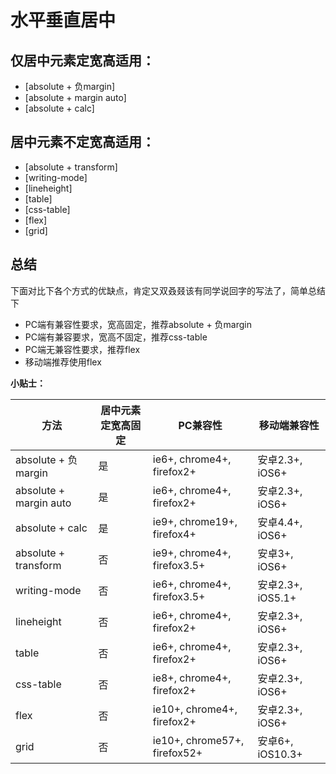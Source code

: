 # 水平垂直居中

## 仅居中元素定宽高适用：
- [absolute + 负margin]
- [absolute + margin auto]
- [absolute + calc]

## 居中元素不定宽高适用：
- [absolute + transform]
- [writing-mode]
- [lineheight]
- [table]
- [css-table]
- [flex]
- [grid]

## 总结

下面对比下各个方式的优缺点，肯定又双叒叕该有同学说回字的写法了，简单总结下

- PC端有兼容性要求，宽高固定，推荐absolute + 负margin
- PC端有兼容要求，宽高不固定，推荐css-table
- PC端无兼容性要求，推荐flex
- 移动端推荐使用flex

**小贴士：**

| 方法                     | 居中元素定宽高固定 | PC兼容性                        | 移动端兼容性          |
| ---------------------- | --------- | ---------------------------- | --------------- |
| absolute + 负margin     | 是         | ie6+, chrome4+, firefox2+    | 安卓2.3+, iOS6+   |
| absolute + margin auto | 是         | ie6+, chrome4+, firefox2+    | 安卓2.3+, iOS6+   |
| absolute + calc        | 是         | ie9+, chrome19+, firefox4+   | 安卓4.4+, iOS6+   |
| absolute + transform   | 否         | ie9+, chrome4+, firefox3.5+  | 安卓3+, iOS6+     |
| writing-mode           | 否         | ie6+, chrome4+, firefox3.5+  | 安卓2.3+, iOS5.1+ |
| lineheight             | 否         | ie6+, chrome4+, firefox2+    | 安卓2.3+, iOS6+   |
| table                  | 否         | ie6+, chrome4+, firefox2+    | 安卓2.3+, iOS6+   |
| css-table              | 否         | ie8+, chrome4+, firefox2+    | 安卓2.3+, iOS6+   |
| flex                   | 否         | ie10+, chrome4+, firefox2+   | 安卓2.3+, iOS6+   |
| grid                   | 否         | ie10+, chrome57+, firefox52+ | 安卓6+, iOS10.3+  |


